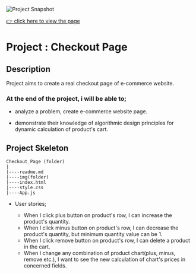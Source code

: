 ![Project Snapshot]()

[👉 click here to view the page](https://msaiduslu.github.io/Checkout-Page/)

# Project : Checkout Page

## Description

Project aims to create a real checkout page of e-commerce website.

### At the end of the project, i will be able to;

- analyze a problem, create e-commerce website page.

- demonstrate their knowledge of algorithmic design principles for dynamic calculation of product's cart.

## Project Skeleton

```
Checkout_Page (folder)
|
|----readme.md
|----img(folder)
|----index.html
|----style.css
|----App.js
```

- User stories;

  - When I click plus button on product's row, I can increase the product's quantity.
  - When I click minus button on product's row, I can decrease the product's quantity, but minimum quantity value can be 1.
  - When I click remove button on product's row, I can delete a product in the cart.
  - When I change any combination of product chart(plus, minus, remove etc.), I want to see the new calculation of chart's prices in concerned fields.

